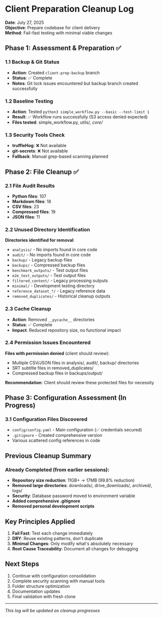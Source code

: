 # Client Preparation Cleanup Log

**Date**: July 27, 2025  
**Objective**: Prepare codebase for client delivery  
**Method**: Fail-fast testing with minimal viable changes

## Phase 1: Assessment & Preparation ✅

### 1.1 Backup & Git Status
- **Action**: Created `client-prep-backup` branch  
- **Status**: ✅ Complete  
- **Notes**: Git lock issues encountered but backup branch created successfully

### 1.2 Baseline Testing  
- **Action**: Tested `python3 simple_workflow.py --basic --test-limit 1`
- **Result**: ✅ Workflow runs successfully (S3 access denied expected)
- **Files tested**: simple_workflow.py, utils/*, core/*

### 1.3 Security Tools Check
- **truffleHog**: ❌ Not available
- **git-secrets**: ❌ Not available  
- **Fallback**: Manual grep-based scanning planned

## Phase 2: File Cleanup ✅

### 2.1 File Audit Results
- **Python files**: 107
- **Markdown files**: 18  
- **CSV files**: 23
- **Compressed files**: 19
- **JSON files**: 11

### 2.2 Unused Directory Identification
**Directories identified for removal**:
- `analysis/` - No imports found in core code
- `audit/` - No imports found in core code  
- `backup/` - Legacy backup files
- `backups/` - Compressed backup files
- `benchmark_outputs/` - Test output files
- `e2e_test_outputs/` - Test output files
- `filtered_content/` - Legacy processing outputs
- `minimal/` - Development testing directory
- `reference_dataset_*/` - Legacy reference data
- `removed_duplicates/` - Historical cleanup outputs

### 2.3 Cache Cleanup
- **Action**: Removed `__pycache__` directories
- **Status**: ✅ Complete
- **Impact**: Reduced repository size, no functional impact

### 2.4 Permission Issues Encountered
**Files with permission denied** (client should review):
- Multiple CSV/JSON files in analysis/, audit/, backup/ directories
- SRT subtitle files in removed_duplicates/
- Compressed backup files in backups/output/

**Recommendation**: Client should review these protected files for necessity

## Phase 3: Configuration Assessment (In Progress)

### 3.1 Configuration Files Discovered
- `config/config.yaml` - Main configuration (✅ credentials secured)
- `.gitignore` - Created comprehensive version
- Various scattered config references in code

## Previous Cleanup Summary

### Already Completed (from earlier sessions):
- **Repository size reduction**: 11GB+ → 17MB (99.8% reduction)
- **Removed large directories**: downloads/, drive_downloads/, archived/, logs/
- **Security**: Database password moved to environment variable
- **Added comprehensive .gitignore**
- **Removed personal development scripts**

## Key Principles Applied

1. **Fail Fast**: Test each change immediately
2. **DRY**: Reuse existing patterns, don't duplicate
3. **Minimal Changes**: Only modify what's absolutely necessary  
4. **Root Cause Traceability**: Document all changes for debugging

## Next Steps

1. Continue with configuration consolidation
2. Complete security scanning with manual tools
3. Folder structure optimization  
4. Documentation updates
5. Final validation with fresh clone

---

*This log will be updated as cleanup progresses*